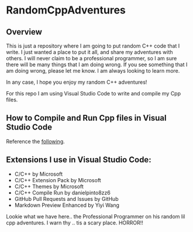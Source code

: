 # RandomCppAdventures

## Overview
This is just a repository where I am going to put random C++ code that I write. I just wanted a place to put it all, and share my adventures with others. I will never claim to be a professional programmer, so I am sure there will be many things that I am doing wrong. If you see something that I am doing wrong, please let me know. I am always looking to learn more. 

In any case, I hope you enjoy my random C++ adventures!

For this repo I am using Visual Studio Code to write and compile my Cpp files.

## How to Compile and Run Cpp files in Visual Studio Code
Reference the [following](https://code.visualstudio.com/docs/languages/cpp).

## Extensions I use in Visual Studio Code:
- C/C++ by Microsoft
- C/C++ Extension Pack by Microsoft
- C/C++ Themes by Microsoft
- C/C++ Compile Run by danielpinto8zz6
- GitHub Pull Requests and Issues by GitHub
- Markdown Preview Enhanced by Yiyi Wang

Lookie what we have here.. the Professional Programmer on his random lil cpp adventures.
I warn thy .. tis a scary place. HORROR!!
